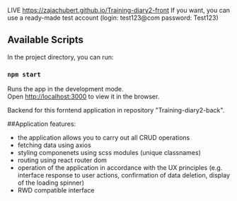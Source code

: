 LIVE https://zajachubert.github.io/Training-diary2-front
If you want, you can use a ready-made test account (login: test123@com password: Test123)

## Available Scripts

In the project directory, you can run:

### `npm start`

Runs the app in the development mode.\
Open [http://localhost:3000](http://localhost:3000) to view it in the browser.

Backend for this forntend application in repository "Training-diary2-back".

##Application features:
- the application allows you to carry out all CRUD operations
- fetching data using axios
- styling componenets using scss modules (unique classnames)
- routing using react router dom
- operation of the application in accordance with the UX principles (e.g. interface response to user actions, confirmation of data deletion, display of the loading spinner)
- RWD compatible interface


